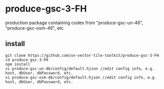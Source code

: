 # produce-gsc-3-FH
production package containing codes from "produce-gsc-un-46", "produce-gsc-osm-46", etc


## install
```console
git clone https://github.com/un-vector-tile-toolkit/produce-gsc-3-FH
cd produce-gsc-3-FH
npm install
vi produce-gsc-un-46/config/default.hjson //edit config info, e.g. host, dbUser, dbPassword, etc.
vi produce-gsc-osm-46/config/default.hjson //edit config info, e.g. host, dbUser, dbPassword, etc.
```


